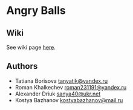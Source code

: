 # Angry Balls

## Wiki
See wiki page [here](https://bitbucket.org/kostyabazhanov/angry-balls/wiki/Home).

## Authors
- Tatiana Borisova [tanyatik@yandex.ru](mailto:tanyatik@yandex.ru)
- Roman Khalkechev [roman231191@yandex.ru](mailto:roman231191@yandex.ru)
- Alexander Driuk [sanya40@ukr.net](mailto:sanya40@ukr.net)
- Kostya Bazhanov [kostyabazhanov@mail.ru](mailto:kostyabazhanov@mail.ru)
